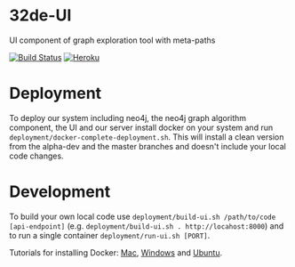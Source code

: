 # 32de-UI
UI component of graph exploration tool with meta-paths

[![Build Status](https://travis-ci.org/KDD-OpenSource/32de-UI.svg?branch=master)](https://travis-ci.org/KDD-OpenSource/32de-UI)
[![Heroku](https://heroku-badge.herokuapp.com/?app=metaexp)](http://metaexp.herokuapp.com/)

# Deployment
To deploy our system including neo4j, the neo4j graph algorithm component, the UI and our server install docker on your system and run `deployment/docker-complete-deployment.sh`.
This will install a clean version from the alpha-dev and the master branches and doesn't include your local code changes.

# Development
To build your own local code use `deployment/build-ui.sh /path/to/code [api-endpoint]` (e.g. `deployment/build-ui.sh . http://locahost:8000`) and to run a single container `deployment/run-ui.sh [PORT]`.

Tutorials for installing Docker: [Mac](https://docs.docker.com/docker-for-mac/install/), [Windows](https://docs.docker.com/docker-for-windows/install/) and [Ubuntu](https://docs.docker.com/engine/installation/linux/docker-ce/ubuntu/).
